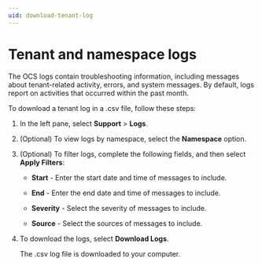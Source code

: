 ```yaml
---
uid: download-tenant-log
---
```


# Tenant and namespace logs

The OCS logs contain troubleshooting information, including messages about tenant-related activity, errors, and system messages. By default, logs report on activities that occurred within the past month. 

To download a tenant log in a .csv file, follow these steps:

1. In the left pane, select **Support** > **Logs**.
   
2. (Optional) To view logs by namespace, select the **Namespace** option.

3. (Optional) To filter logs, complete the following fields, and then select **Apply Filters**:

    * **Start** - Enter the start date and time of messages to include.
    
    * **End** - Enter the end date and time of messages to include.

    * **Severity** - Select the severity of messages to include.

    * **Source** - Select the sources of messages to include.

4. To download the logs, select **Download Logs**.

   The .csv log file is downloaded to your computer.
